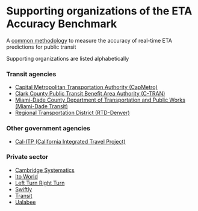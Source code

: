 # Supporting organizations of the ETA Accuracy Benchmark
A [common methodology](https://github.com/TransitApp/ETA-Accuracy-Benchmark/blob/main/README.md) to measure the accuracy of real-time ETA predictions for public transit

Supporting organizations are listed alphabetically

### Transit agencies
- [Capital Metropolitan Transportation Authority (CapMetro)](https://www.capmetro.org/)
- [Clark County Public Transit Benefit Area Authority (C-TRAN)](https://www.c-tran.com/)
- [Miami-Dade County Department of Transportation and Public Works (Miami-Dade Transit)](https://www.miamidade.gov/global/transportation/home.page) 
- [Regional Transportation District (RTD-Denver)](https://www.rtd-denver.com/)

### Other government agencies
- [Cal-ITP (California Integrated Travel Project)](https://calitp.org/)

### Private sector
- [Cambridge Systematics](https://camsys.com/)
- [Ito World](https://www.itoworld.com/)
- [Left Turn Right Turn](https://ltrt.ca/)
- [Swiftly](https://www.goswift.ly/)
- [Transit](https://transitapp.com/)
- [Ualabee](https://ualabee.com/company)
